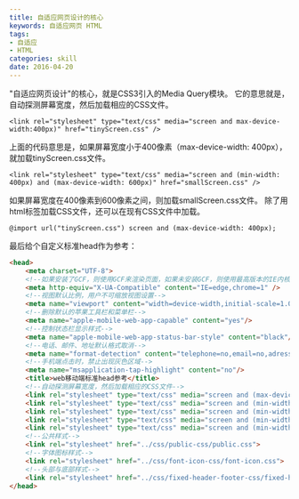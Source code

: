 ```yaml
---
title: 自适应网页设计的核心
keywords: 自适应网页 HTML
tags: 
- 自适应
- HTML
categories: skill
date: 2016-04-20
---
```

"自适应网页设计"的核心，就是CSS3引入的Media Query模块。
它的意思就是，自动探测屏幕宽度，然后加载相应的CSS文件。

    <link rel="stylesheet" type="text/css" media="screen and max-device-width:400px)" href="tinyScreen.css" />
<!-- more-->
上面的代码意思是，如果屏幕宽度小于400像素（max-device-width: 400px），就加载tinyScreen.css文件。

    <link rel="stylesheet" type="text/css" media="screen and (min-width: 400px) and (max-device-width: 600px)" href="smallScreen.css" />
如果屏幕宽度在400像素到600像素之间，则加载smallScreen.css文件。
除了用html标签加载CSS文件，还可以在现有CSS文件中加载。

    @import url("tinyScreen.css") screen and (max-device-width: 400px);
最后给个自定义标准head作为参考：

```html
<head>
    <meta charset="UTF-8">
    <!--如果安装了GCF，则使用GCF来渲染页面，如果未安装GCF，则使用最高版本的IE内核进行渲染-->
    <meta http-equiv="X-UA-Compatible" content="IE=edge,chrome=1" />
    <!--视图默认比例，用户不可缩放视图设置-->
    <meta name="viewport" content="width=device-width,initial-scale=1.0,maximum-scale=1.0, minimum-scale=1.0,user-scalable=no">
    <!--删除默认的苹果工具栏和菜单栏-->
    <meta name="apple-mobile-web-app-capable" content="yes"/>
    <!--控制状态栏显示样式-->
    <meta name="apple-mobile-web-app-status-bar-style" content="black"/>
    <!--电话、邮件、地址默认格式取消-->
    <meta name="format-detection" content="telephone=no,email=no,adress=no"/>
    <!--手机端点击时，禁止出现灰色区域-->
    <meta name="msapplication-tap-highlight" content="no"/>
    <title>web移动端标准head参考</title>
    <!--自动探测屏幕宽度，然后加载相应的CSS文件-->
    <link rel="stylesheet" type="text/css" media="screen and (max-device-width: 375px)" href="../css/screen-css/tinyScreen.css" />
    <link rel="stylesheet" type="text/css" media="screen and (min-width: 375px) and (max-device-width: 414px)" href="../css/screen-css/smallScreen.css" />
    <link rel="stylesheet" type="text/css" media="screen and (min-width: 414px) and (max-device-width: 500px)" href="../css/screen-css/middleScreen.css" />
    <link rel="stylesheet" type="text/css" media="screen and (min-width: 500px) and (max-device-width: 600px)" href="../css/screen-css/biggerScreen.css" />
    <link rel="stylesheet" type="text/css" media="screen and (min-width: 600px)" href="../css/screen-css/hugeScreen.css" />
    <!--公共样式-->
    <link rel="stylesheet" href="../css/public-css/public.css">
    <!--字体图标样式-->
    <link rel="stylesheet" href="../css/font-icon-css/font-icon.css">
    <!--头部与底部样式-->
    <link rel="stylesheet" href="../css/fixed-header-footer-css/fixed-header-footer.css">
</head>
```


